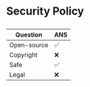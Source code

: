# Security Policy

## 



|   Question     |       ANS          |
| ------- | ------------------ |
| Open-source   | :white_check_mark: |
| Copyright   | :x:                |
| Safe   | :white_check_mark: |
| Legal   | :x:                |



